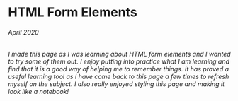 # HTML Form Elements

###### April 2020

_I made this page as I was learning about HTML form elements and I wanted to try some of them out. I enjoy putting into practice what I am learning and find that it is a good way of helping me to remember things. It has proved a useful learning tool as I have come back to this page a few times to refresh myself on the subject. I also really enjoyed styling this page and making it look like a notebook!_
